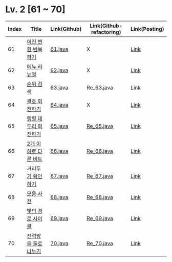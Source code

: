 # Lv. 2 \[61 ~ 70]

| Index | Title | Link(Github) | Link(Github-refactoring) | Link(Posting) |
|----|----|----|----|----|
| 61 | [이진 변환 반복하기](https://school.programmers.co.kr/learn/courses/30/lessons/70129) | [61.java](https://github.com/2384320/Programmers-Algorithm/blob/main/Lv.2/61~70/61.java) | X | [Link](https://swift-badge-161.notion.site/Lv-2-061-79d338dca3be4f378310a560aaf372a5?pvs=4) |
| 62 | [메뉴 리뉴얼](https://school.programmers.co.kr/learn/courses/30/lessons/72411) | [62.java](https://github.com/2384320/Programmers-Algorithm/blob/main/Lv.2/61~70/62.java) | X | [Link](https://swift-badge-161.notion.site/Lv-2-062-e65bdc3e51914d51ae9e28d16e76ae6d?pvs=4) |
| 63 | [순위 검색](https://school.programmers.co.kr/learn/courses/30/lessons/72412) | [63.java](https://github.com/2384320/Programmers-Algorithm/blob/main/Lv.2/61~70/63.java) | [Re_63.java](https://github.com/2384320/Programmers-Algorithm/blob/main/Lv.2/61~70/Re_63.java) | [Link](https://swift-badge-161.notion.site/Lv-2-063-025e2511d7b340eaa1c2cc5ce75e40fe?pvs=4) |
| 64 | [괄호 회전하기](https://school.programmers.co.kr/learn/courses/30/lessons/76502) | [64.java](https://github.com/2384320/Programmers-Algorithm/blob/main/Lv.2/61~70/64.java) | X | [Link](https://swift-badge-161.notion.site/Lv-2-064-e2f22d666eb24ace854a7579255bd101?pvs=4) |
| 65 | [행렬 테두리 회전하기](https://school.programmers.co.kr/learn/courses/30/lessons/77485) | [65.java](https://github.com/2384320/Programmers-Algorithm/blob/main/Lv.2/61~70/65.java) | [Re_65.java](https://github.com/2384320/Programmers-Algorithm/blob/main/Lv.2/61~70/Re_65.java) | [Link](https://swift-badge-161.notion.site/Lv-2-065-2c9fa87bfd81449db750873556af9273?pvs=4) |
| 66 | [2개 이하로 다른 비트](https://school.programmers.co.kr/learn/courses/30/lessons/77885) | [66.java](https://github.com/2384320/Programmers-Algorithm/blob/main/Lv.2/61~70/66.java) | [Re_66.java](https://github.com/2384320/Programmers-Algorithm/blob/main/Lv.2/61~70/Re_66.java) | [Link](https://swift-badge-161.notion.site/Lv-2-066-2-231c509389e24759bda45a549198a977?pvs=4) |
| 67 | [거리두기 확인하기](https://school.programmers.co.kr/learn/courses/30/lessons/81302) | [67.java](https://github.com/2384320/Programmers-Algorithm/blob/main/Lv.2/61~70/67.java) | [Re_67.java](https://github.com/2384320/Programmers-Algorithm/blob/main/Lv.2/61~70/Re_67.java) | [Link](https://swift-badge-161.notion.site/Lv-2-067-da7e0cbdf7d941739ac7982a9156ab52?pvs=4) |
| 68 | [모음 사전](https://school.programmers.co.kr/learn/courses/30/lessons/84512) | [68.java](https://github.com/2384320/Programmers-Algorithm/blob/main/Lv.2/61~70/68.java) | [Re_68.java](https://github.com/2384320/Programmers-Algorithm/blob/main/Lv.2/61~70/Re_68.java) | [Link](https://swift-badge-161.notion.site/Lv-2-068-7da93389a5694cd1ae3214d4156a7e27?pvs=4) |
| 69 | [빛의 경로 사이클](https://school.programmers.co.kr/learn/courses/30/lessons/86052) | [69.java](https://github.com/2384320/Programmers-Algorithm/blob/main/Lv.2/61~70/69.java) | [Re_69.java](https://github.com/2384320/Programmers-Algorithm/blob/main/Lv.2/61~70/Re_69.java) | [Link](https://swift-badge-161.notion.site/Lv-2-069-8e434e2a2dc94753923b6abb14258f11?pvs=4) |
| 70 | [전력망을 둘로 나누기](https://school.programmers.co.kr/learn/courses/30/lessons/86971) | [70.java](https://github.com/2384320/Programmers-Algorithm/blob/main/Lv.2/61~70/70.java) | [Re_70.java](https://github.com/2384320/Programmers-Algorithm/blob/main/Lv.2/61~70/Re_70.java) | [Link](https://swift-badge-161.notion.site/Lv-2-070-a7f997b0144c45ae8b3fee9121891d7c?pvs=4) |